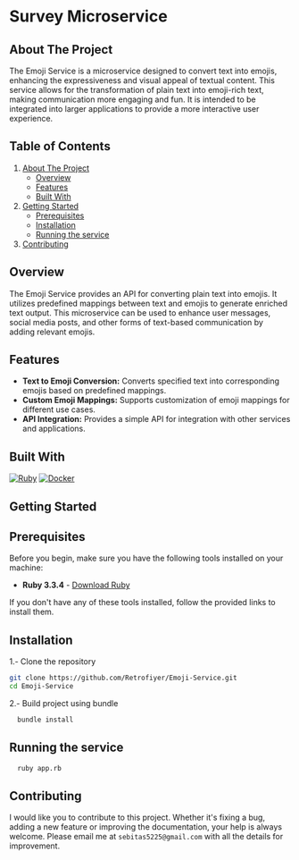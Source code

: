 <div>
    <h1>Survey Microservice</h1>
</div>

## About The Project
The Emoji Service is a microservice designed to convert text into emojis, enhancing the expressiveness and visual appeal of textual content. This service allows for the transformation of plain text into 
emoji-rich text, making communication more engaging and fun. It is intended to be integrated into larger applications to provide a more interactive user experience.

## Table of Contents

<ol>
    <li>
      <a href="#about-the-project">About The Project</a>
      <ul>
        <li><a href="#overview">Overview</a></li>
        <li><a href="#features">Features</a></li>
        <li><a href="#built-with">Built With</a></li>
      </ul>
    </li>
    <li>
      <a href="#getting-started">Getting Started</a>
      <ul>
        <li><a href="#prerequisites">Prerequisites</a></li>
        <li><a href="#installation">Installation</a></li>
        <li><a href="#running-the-service">Running the service</a></li>
      </ul>
    </li>
    <li>
      <a href="#contributing">Contributing</a>
    </li>
 </ol>

## Overview

The Emoji Service provides an API for converting plain text into emojis. It utilizes predefined mappings between text and emojis to generate enriched text output. This microservice can be used to enhance 
user messages, social media posts, and other forms of text-based communication by adding relevant emojis.

## Features

<div>
  <ul>
      <li> <b>Text to Emoji Conversion:</b> Converts specified text into corresponding emojis based on predefined mappings.</li>
      <li> <b>Custom Emoji Mappings:</b> Supports customization of emoji mappings for different use cases.</li>
      <li> <b>API Integration:</b> Provides a simple API for integration with other services and applications.</li>
  </ul>
</div>

## Built With

[![Ruby][ruby.com]][ruby-url]
[![Docker][docker.com]][docker-url]

<!-- GETTING STARTED -->
## Getting Started

## Prerequisites

Before you begin, make sure you have the following tools installed on your machine:

- **Ruby 3.3.4** - [Download Ruby](https://www.ruby-lang.org/es/downloads/)

If you don't have any of these tools installed, follow the provided links to install them.


## Installation

1.- Clone the repository
   ```sh
   git clone https://github.com/Retrofiyer/Emoji-Service.git
   cd Emoji-Service
   ```
2.- Build project using bundle
 ```sh
   bundle install
   ```

## Running the service

  ```sh
    ruby app.rb
   ```

## Contributing

I would like you to contribute to this project. Whether it's fixing a bug, adding a new feature or improving the documentation, your help is always welcome. Please email me at `sebitas5225@gmail.com` with all 
the details for improvement.

<!-- LINKS & IMAGES -->

[docker.com]: https://img.shields.io/badge/Docker-black?style=for-the-badge&logo=docker&logoColor=white
[docker-url]: https://www.docker.com/
[ruby.com]: https://img.shields.io/badge/Ruby-black?style=for-the-badge&logo=ruby&logoColor=white
[ruby-url]: https://www.ruby-lang.org/
